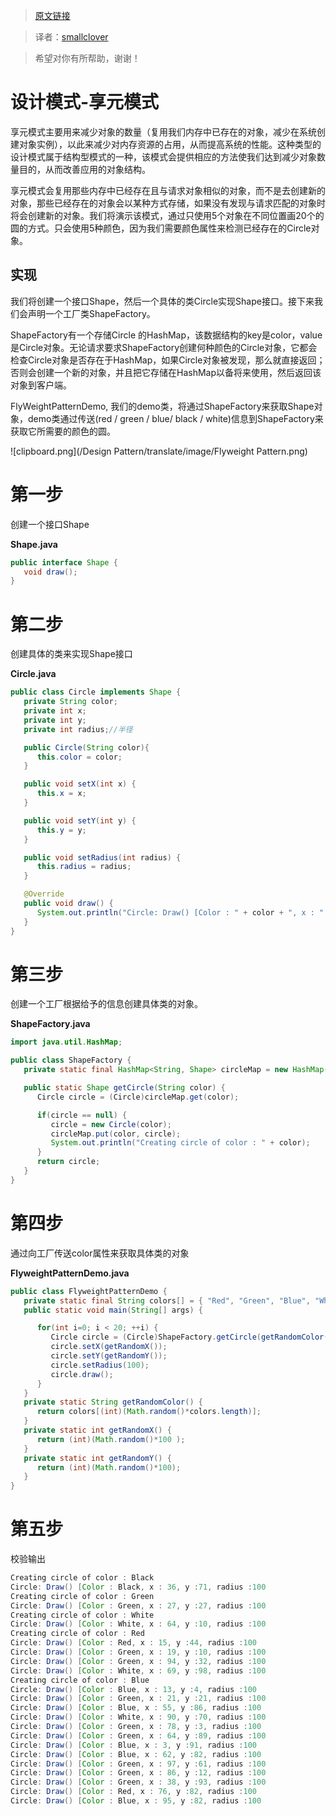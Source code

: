 > [原文链接][1]

> 译者：[smallclover][2]

> 希望对你有所帮助，谢谢！



  [1]: http://www.tutorialspoint.com/design_pattern/flyweight_pattern.htm
  [2]: http://www.smallclover.com

# 设计模式-享元模式

享元模式主要用来减少对象的数量（复用我们内存中已存在的对象，减少在系统创建对象实例），以此来减少对内存资源的占用，从而提高系统的性能。这种类型的设计模式属于结构型模式的一种，该模式会提供相应的方法使我们达到减少对象数量目的，从而改善应用的对象结构。

享元模式会复用那些内存中已经存在且与请求对象相似的对象，而不是去创建新的对象，那些已经存在的对象会以某种方式存储，如果没有发现与请求匹配的对象时将会创建新的对象。我们将演示该模式，通过只使用5个对象在不同位置画20个的圆的方式。只会使用5种颜色，因为我们需要颜色属性来检测已经存在的Circle对象。

## 实现


我们将创建一个接口Shape，然后一个具体的类Circle实现Shape接口。接下来我们会声明一个工厂类ShapeFactory。

ShapeFactory有一个存储Circle 的HashMap，该数据结构的key是color，value是Circle对象。无论请求要求ShapeFactory创建何种颜色的Circle对象，它都会检查Circle对象是否存在于HashMap，如果Circle对象被发现，那么就直接返回；否则会创建一个新的对象，并且把它存储在HashMap以备将来使用，然后返回该对象到客户端。

FlyWeightPatternDemo, 我们的demo类，将通过ShapeFactory来获取Shape对象，demo类通过传送(red / green / blue/ black / white)信息到ShapeFactory来获取它所需要的颜色的圆。

![clipboard.png](/Design Pattern/translate/image/Flyweight Pattern.png)

# 第一步

创建一个接口Shape

**Shape.java**
```java
public interface Shape {
   void draw();
}
```
# 第二步

创建具体的类来实现Shape接口

**Circle.java**
```java
public class Circle implements Shape {
   private String color;
   private int x;
   private int y;
   private int radius;//半径

   public Circle(String color){
      this.color = color;		
   }

   public void setX(int x) {
      this.x = x;
   }

   public void setY(int y) {
      this.y = y;
   }

   public void setRadius(int radius) {
      this.radius = radius;
   }

   @Override
   public void draw() {
      System.out.println("Circle: Draw() [Color : " + color + ", x : " + x + ", y :" + y + ", radius :" + radius);
   }
}
```
# 第三步

创建一个工厂根据给予的信息创建具体类的对象。

**ShapeFactory.java**
```java
import java.util.HashMap;

public class ShapeFactory {
   private static final HashMap<String, Shape> circleMap = new HashMap();

   public static Shape getCircle(String color) {
      Circle circle = (Circle)circleMap.get(color);

      if(circle == null) {
         circle = new Circle(color);
         circleMap.put(color, circle);
         System.out.println("Creating circle of color : " + color);
      }
      return circle;
   }
}
```
# 第四步

通过向工厂传送color属性来获取具体类的对象

**FlyweightPatternDemo.java**
```java
public class FlyweightPatternDemo {
   private static final String colors[] = { "Red", "Green", "Blue", "White", "Black" };
   public static void main(String[] args) {

      for(int i=0; i < 20; ++i) {
         Circle circle = (Circle)ShapeFactory.getCircle(getRandomColor());
         circle.setX(getRandomX());
         circle.setY(getRandomY());
         circle.setRadius(100);
         circle.draw();
      }
   }
   private static String getRandomColor() {
      return colors[(int)(Math.random()*colors.length)];
   }
   private static int getRandomX() {
      return (int)(Math.random()*100 );
   }
   private static int getRandomY() {
      return (int)(Math.random()*100);
   }
}
```
# 第五步

校验输出
```java
Creating circle of color : Black
Circle: Draw() [Color : Black, x : 36, y :71, radius :100
Creating circle of color : Green
Circle: Draw() [Color : Green, x : 27, y :27, radius :100
Creating circle of color : White
Circle: Draw() [Color : White, x : 64, y :10, radius :100
Creating circle of color : Red
Circle: Draw() [Color : Red, x : 15, y :44, radius :100
Circle: Draw() [Color : Green, x : 19, y :10, radius :100
Circle: Draw() [Color : Green, x : 94, y :32, radius :100
Circle: Draw() [Color : White, x : 69, y :98, radius :100
Creating circle of color : Blue
Circle: Draw() [Color : Blue, x : 13, y :4, radius :100
Circle: Draw() [Color : Green, x : 21, y :21, radius :100
Circle: Draw() [Color : Blue, x : 55, y :86, radius :100
Circle: Draw() [Color : White, x : 90, y :70, radius :100
Circle: Draw() [Color : Green, x : 78, y :3, radius :100
Circle: Draw() [Color : Green, x : 64, y :89, radius :100
Circle: Draw() [Color : Blue, x : 3, y :91, radius :100
Circle: Draw() [Color : Blue, x : 62, y :82, radius :100
Circle: Draw() [Color : Green, x : 97, y :61, radius :100
Circle: Draw() [Color : Green, x : 86, y :12, radius :100
Circle: Draw() [Color : Green, x : 38, y :93, radius :100
Circle: Draw() [Color : Red, x : 76, y :82, radius :100
Circle: Draw() [Color : Blue, x : 95, y :82, radius :100
```
